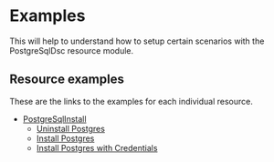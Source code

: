 # Examples

This will help to understand how to setup certain scenarios with the PostgreSqlDsc resource module.

## Resource examples

These are the links to the examples for each individual resource.

- [PostgreSqlInstall](./Resources/PostgreSqlInstall)
  - [Uninstall Postgres](./Resources/PostgreSqlInstall/PostgreSqlInstall_Absent.ps1)
  - [Install Postgres](./Resources/PostgreSqlInstall/PostgreSqlInstall_Present.ps1)
  - [Install Postgres with Credentials](./Resources/PostgreSqlInstall/PostgreSqlInstall_PresentWithCredentials.ps1)
